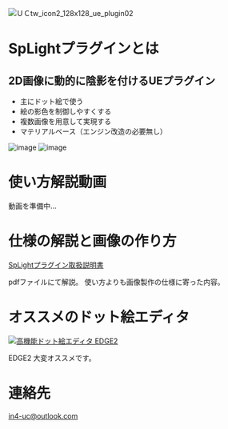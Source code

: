 ![ＵＣtw_icon2_128x128_ue_plugin02](https://github.com/sachinashi/UcSpLight/assets/76891938/d2ca5bd9-8bb0-43b2-b8d6-11128b1d0b88)
# SpLightプラグインとは
## 2D画像に動的に陰影を付けるUEプラグイン
- 主にドット絵で使う
- 絵の影色を制御しやすくする
- 複数画像を用意して実現する
- マテリアルベース（エンジン改造の必要無し）

![image](https://github.com/sachinashi/UcSpLight/assets/76891938/19c6a28f-8db6-4683-b21d-8cd5b139f3e0)
![image](https://github.com/sachinashi/UcSpLight/assets/76891938/84d9bf35-cb51-472c-ad26-533b5cac8a7a)

 # 使い方解説動画
動画を準備中…

 # 仕様の解説と画像の作り方
 [SpLightプラグイン取扱説明書](https://app.box.com/s/6qzy7rbi3xr4kvvx4nd2sp7g3emxg0qx)

 pdfファイルにて解説。
 使い方よりも画像製作の仕様に寄った内容。

# オススメのドット絵エディタ
<a href="https://takabosoft.com/edge2"><img src="https://takabosoft.com/wp-content/themes/takabosoft/edge2/banner00.png" alt="高機能ドット絵エディタ EDGE2" border=0 /></a>

EDGE2 大変オススメです。

# 連絡先
in4-uc@outlook.com
